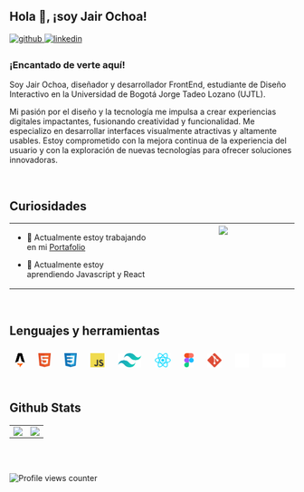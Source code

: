 ## Hola 👋, ¡soy Jair Ochoa!

<a href="https://github.com/Smallyae" target="_blank">
<img src=https://img.shields.io/badge/github-%2324292e.svg?&style=for-the-badge&logo=github&logoColor=white alt=github style="margin-bottom: 5px;" />
</a>
<a href="https://linkedin.com/in/jair-ochoa" target="_blank">
<img src=https://img.shields.io/badge/linkedin-%231E77B5.svg?&style=for-the-badge&logo=linkedin&logoColor=white alt=linkedin style="margin-bottom: 5px;" />
</a>

### ¡Encantado de verte aquí!

Soy Jair Ochoa, diseñador y desarrollador FrontEnd, estudiante de Diseño Interactivo en la Universidad de Bogotá Jorge Tadeo Lozano (UJTL).

Mi pasión por el diseño y la tecnología me impulsa a crear experiencias digitales impactantes, fusionando creatividad y funcionalidad. Me especializo en desarrollar interfaces visualmente atractivas y altamente usables. Estoy comprometido con la mejora continua de la experiencia del usuario y con la exploración de nuevas tecnologías para ofrecer soluciones innovadoras.

<br/>

## Curiosidades

<table><tr><td valign="top" width="50%">

- 🔭 Actualmente estoy trabajando en mi [Portafolio](https://jair.pages.dev)

- 🌱 Actualmente estoy aprendiendo Javascript y React

</td><td valign="top" width="50%">

<div align="center">
<img src="https://i.pinimg.com/originals/74/63/59/74635989b770a38189fff31a8ef152ea.gif" align="center" style="width: 100%" />
</div>

</td></tr></table>

<br/>

## Lenguajes y herramientas

<div>  
<a href="https://en.wikipedia.org/wiki/HTML5" target="_blank"><img style="margin: 10px" src="Imagenes/astro.svg" alt="HTML5" height="25" /></a>  
<a href="https://en.wikipedia.org/wiki/HTML5" target="_blank"><img style="margin: 10px" src="Imagenes/html5.svg" alt="HTML5" height="25" /></a> 
<a href="https://en.wikipedia.org/wiki/HTML5" target="_blank"><img style="margin: 10px" src="Imagenes/css.svg" alt="HTML5" height="25" /></a> 
<a href="https://en.wikipedia.org/wiki/HTML5" target="_blank"><img style="margin: 10px" src="Imagenes/javascript.svg" alt="HTML5" height="25" /></a>
<a href="https://en.wikipedia.org/wiki/HTML5" target="_blank"><img style="margin: 10px" src="Imagenes/tailwindcss.svg" alt="HTML5" height="25" /></a>  
<a href="https://en.wikipedia.org/wiki/HTML5" target="_blank"><img style="margin: 10px" src="Imagenes/react.svg" alt="HTML5" height="25" /></a> 
<a href="https://en.wikipedia.org/wiki/HTML5" target="_blank"><img style="margin: 10px" src="Imagenes/figma.svg" alt="HTML5" height="25" /></a> 
<a href="https://en.wikipedia.org/wiki/HTML5" target="_blank"><img style="margin: 10px" src="Imagenes/git.svg" alt="HTML5" height="25" /></a> 
<a href="https://en.wikipedia.org/wiki/HTML5" target="_blank"><img style="margin: 10px" src="Imagenes/unity.svg" alt="HTML5" height="25" /></a> 
<a href="https://en.wikipedia.org/wiki/HTML5" target="_blank"><img style="margin: 10px" src="Imagenes/markdown-dark.svg" alt="HTML5" height="25" /></a> 
</div>

<br/>

## Github Stats

<table><tr><td valign="top" width="50%">

<img src="https://github-readme-stats.vercel.app/api?username=Smallyae&show_icons=true&count_private=true&hide_border=true" align="left" style="width: 100%" />

</td><td valign="top" width="50%">

<img src="https://github-readme-stats.vercel.app/api/top-langs/?username=Smallyae&hide_border=true&layout=compact" align="left" style="width: 100%" />

</td></tr></table>

<br/>

<br/>

![Profile views counter](https://komarev.com/ghpvc/?username=Smallyae&&style=flat-square)

<br/>

<br />
